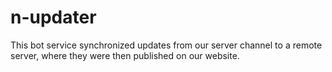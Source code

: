 # n-updater
 This bot service synchronized updates from our server channel to a remote server, where they were then published on our website.
